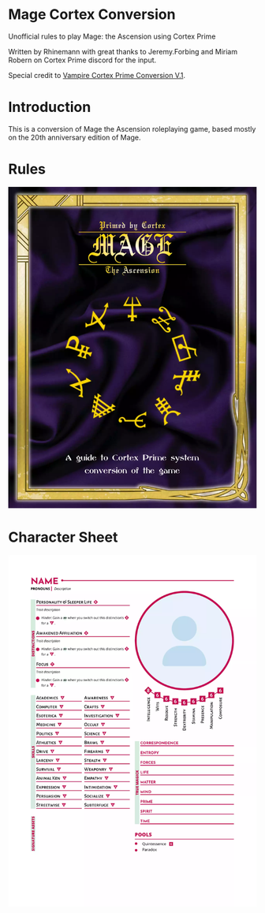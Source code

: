 # Mage Cortex Conversion
Unofficial rules to play Mage: the Ascension using Cortex Prime

Written by Rhinemann with great thanks to Jeremy.Forbing and Miriam Robern on Cortex Prime discord for the input.

Special credit to [Vampire Cortex Prime Conversion V.1](https://docs.google.com/document/d/1cpAanelHeb_9afPwiBHyvQG0lKI4AeT4zP6Q1R8t250/edit#heading=h.hcnskrsxy7sz).

# Introduction
This is a conversion of Mage the Ascension roleplaying game, based mostly on the 20th anniversary edition of Mage.

# Rules
<p align="center"><a href="https://rhinemann.github.io/mage-hack/target/Mage Conversion.pdf" type="application/pdf"><img src="assets/images/cover.webp" alt="Rules"></a></p>

# Character Sheet
<p align="center"><a href="https://rhinemann.github.io/mage-hack/target/Character_sheet_template.json" type="application/pdf"><img src="assets/images/sheet_cover.webp" alt="Rules"></a></p>

